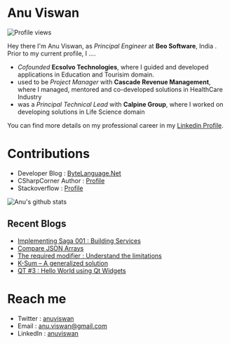 # Anu Viswan
![Profile views](https://gpvc.arturio.dev/anuviswan)  

Hey there I'm Anu Viswan, as _Principal Engineer_ at **Beo Software**, India .  Prior to my current profile, I ....

* _Cofounded_ **Ecsolvo Technologies**, where I guided and developed applications in Education and Tourisim domain.
* used to be _Project Manager_ with **Cascade Revenue Management**, where I managed, mentored and co-developed solutions in HealthCare Industry
* was a _Principal Technical Lead_ with **Calpine Group**, where I worked on developing solutions in Life Science domain

You can find more details on my professional career in my [Linkedin Profile](https://www.linkedin.com/in/anuviswan/). 

# Contributions
* Developer Blog : [ByteLanguage.Net](http://www.bytelanguage.net)
* CSharpCorner Author : [Profile](https://www.c-sharpcorner.com/members/anu.viswan)
* Stackoverflow : [Profile](https://stackoverflow.com/users/7299782/anu-viswan)

![Anu's github stats](https://github-readme-stats.vercel.app/api?username=anuviswan)

## Recent Blogs
<!-- BLOGPOSTS:START -->
- [Implementing Saga 001 : Building Services](https://bytelanguage.wordpress.com/2023/01/01/implementing-saga-001-building-services/)
- [Compare JSON Arrays](https://bytelanguage.wordpress.com/2022/12/03/compare-json-arrays/)
- [The required modifier : Understand the limitations](https://bytelanguage.wordpress.com/2022/11/30/the-required-modifier-understand-the-limitations/)
- [K-Sum – A generalized solution](https://bytelanguage.wordpress.com/2022/11/27/k-sum-a-generalized-solution/)
- [QT #3 : Hello World using Qt Widgets](https://bytelanguage.wordpress.com/2022/11/08/qt-3-hello-world-using-qt-widgets/)
<!-- BLOGPOSTS:END -->

# Reach me
* Twitter : [anuviswan](https://twitter.com/anuviswan)
* Email : anu.viswan@gmail.com
* LinkedIn : [anuviswan](https://www.linkedin.com/in/anuviswan/)


